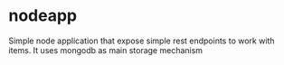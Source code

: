# nodeapp
Simple node application that expose simple rest endpoints to work with items. 
It uses mongodb as main storage mechanism
